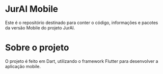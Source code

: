 # JurAI Mobile

Este é o repositório destinado para conter o código, informações e pacotes da versão Mobile do projeto JurAI.

# Sobre o projeto

O projeto é feito em Dart, utilizando o framework Flutter para desenvolver a aplicação mobile.
